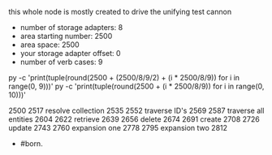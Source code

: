 this whole node is mostly created to drive the
unifying test cannon

  - number of storage adapters: 8
  - area starting number: 2500
  - area space: 2500
  - your storage adapter offset: 0
  - number of verb cases: 9

py -c 'print(tuple(round(2500 + (2500/8/9/2) + (i * 2500/8/9)) for i in range(0, 9)))'
py -c 'print(tuple(round(2500 + (i * 2500/8/9)) for i in range(0, 10)))'

2500
2517 resolve collection
2535
2552 traverse ID's
2569
2587 traverse all entities
2604
2622 retrieve
2639
2656 delete
2674
2691 create
2708
2726 update
2743
2760 expansion one
2778
2795 expansion two
2812

  - #born.
